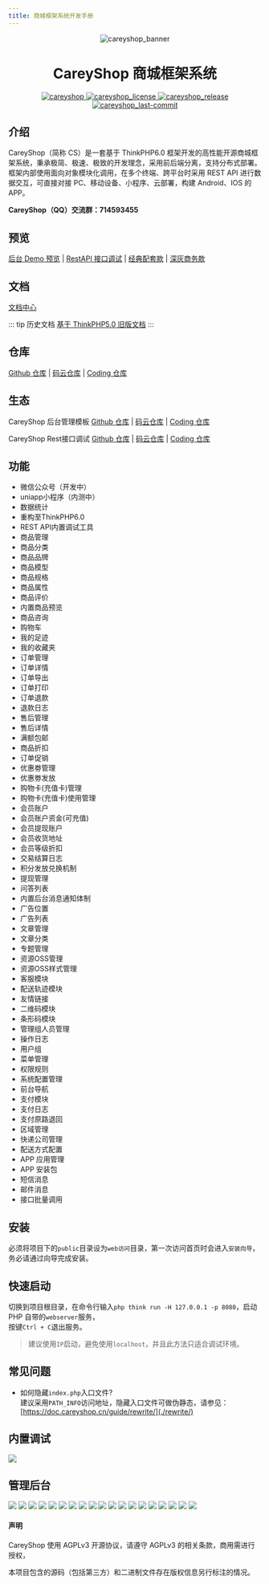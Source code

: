 ```yaml
---
title: 商城框架系统开发手册
---
```

<p align="center">
    <img src="https://aliyun.oss.careyshop.cn/poster/banner.png"  alt="careyshop_banner"/>
</p>

<h1 align="center">CareyShop 商城框架系统</h1>

<p align="center">
    <a href="https://www.careyshop.cn">
        <img src="https://img.shields.io/badge/website-CareyShop-yellow.svg" alt="careyshop"/>
    </a>
    <a href="https://www.careyshop.cn">
        <img src="https://img.shields.io/github/license/dnyz520/careyshop.svg" alt="careyshop_license"/>
    </a>
    <a href="https://www.careyshop.cn/download.html">
        <img src="https://img.shields.io/github/release/dnyz520/careyshop.svg" alt="careyshop_release"/>
    </a>
    <a href="https://www.careyshop.cn">
        <img src="https://img.shields.io/github/last-commit/dnyz520/careyshop.svg" alt="careyshop_last-commit"/>
    </a>
</p>

## 介绍
CareyShop（简称 CS）是一套基于 ThinkPHP6.0 框架开发的高性能开源商城框架系统，秉承极简、极速、极致的开发理念，采用前后端分离，支持分布式部署。框架内部使用面向对象模块化调用，在多个终端、跨平台时采用 REST API 进行数据交互，可直接对接 PC、移动设备、小程序、云部署，构建 Android、IOS 的 APP。

**CareyShop（QQ）交流群：714593455**

## 预览
[后台 Demo 预览](https://demo.careyshop.cn/admin "后台 Demo 预览") | [RestAPI 接口调试](https://demo.careyshop.cn/api "RestAPI 接口调试") | [经典配套款](./white/) | [深灰商务款](./gray/)

## 文档
[文档中心](https://doc.careyshop.cn "CareyShop文档中心")

::: tip 历史文档
[基于 ThinkPHP5.0 旧版文档](/guide-old/)
:::

## 仓库
[Github 仓库](https://github.com/dnyz520/careyshop "Github 仓库") | [码云仓库](https://gitee.com/careyshop/careyshop "码云仓库") | [Coding 仓库](https://e.coding.net/careyshop/careyshop.git "Coding 仓库")

## 生态
CareyShop 后台管理模板 [Github 仓库](https://github.com/dnyz520/careyshop-admin "Github 仓库") | [码云仓库](https://gitee.com/careyshop/careyshop-admin "码云仓库") | [Coding 仓库](https://e.coding.net/careyshop/careyshop-admin.git "Coding 仓库")

CareyShop Rest接口调试 [Github 仓库](https://github.com/dnyz520/careyshop-rest "Github 仓库") | [码云仓库](https://gitee.com/careyshop/careyshop-rest "码云仓库") | [Coding 仓库](https://e.coding.net/careyshop/careyshop-rest.git "Coding 仓库")

## 功能
* 微信公众号（开发中）
* uniapp小程序（内测中）
* 数据统计
* 重构至ThinkPHP6.0
* REST API内置调试工具
* 商品管理
* 商品分类
* 商品品牌
* 商品模型
* 商品规格
* 商品属性
* 商品评价
* 内置商品预览
* 商品咨询
* 购物车
* 我的足迹
* 我的收藏夹
* 订单管理
* 订单详情
* 订单导出
* 订单打印
* 订单退款
* 退款日志
* 售后管理
* 售后详情
* 满额包邮
* 商品折扣
* 订单促销
* 优惠劵管理
* 优惠劵发放
* 购物卡(充值卡)管理
* 购物卡(充值卡)使用管理
* 会员账户
* 会员账户资金(可充值)
* 会员提现账户
* 会员收货地址
* 会员等级折扣
* 交易结算日志
* 积分发放兑换机制
* 提现管理
* 问答列表
* 内置后台消息通知体制
* 广告位置
* 广告列表
* 文章管理
* 文章分类
* 专题管理
* 资源OSS管理
* 资源OSS样式管理
* 客服模块
* 配送轨迹模块
* 友情链接
* 二维码模块
* 条形码模块
* 管理组人员管理
* 操作日志
* 用户组
* 菜单管理
* 权限规则
* 系统配置管理
* 前台导航
* 支付模块
* 支付日志
* 支付原路退回
* 区域管理
* 快递公司管理
* 配送方式配置
* APP 应用管理
* APP 安装包
* 短信消息
* 邮件消息
* 接口批量调用

## 安装
必须将项目下的`public`目录设为`web访问`目录，第一次访问首页时会进入`安装向导`，务必请通过向导完成安装。

## 快速启动
切换到项目根目录，在命令行输入`php think run -H 127.0.0.1 -p 8080`，启动 PHP 自带的`webserver`服务，  
按键`Ctrl + C`退出服务。

> 建议使用`IP`启动，避免使用`localhost`，并且此方法只适合调试环境。

## 常见问题
- 如何隐藏`index.php`入口文件?  
建议采用`PATH_INFO`访问地址，隐藏入口文件可做伪静态，请参见：  
[https://doc.careyshop.cn/guide/rewrite/](./rewrite/)

## 内置调试
![](https://aliyun.oss.careyshop.cn/poster/rest_api.png)

## 管理后台
![](https://aliyun.oss.careyshop.cn/poster/gray/%E9%A6%96%E9%A1%B5-%E7%81%B0.png)
![](https://aliyun.oss.careyshop.cn/poster/gray/%E5%95%86%E5%93%81%E5%88%97%E8%A1%A8-%E7%81%B0.png)
![](https://aliyun.oss.careyshop.cn/poster/gray/%E5%95%86%E5%93%81%E8%A7%84%E6%A0%BC-%E7%81%B0.png)
![](https://aliyun.oss.careyshop.cn/poster/gray/%E5%AA%92%E4%BD%93%E8%AE%BE%E7%BD%AE-%E7%81%B0.png)
![](https://aliyun.oss.careyshop.cn/poster/gray/%E5%95%86%E5%93%81%E9%A2%84%E8%A7%88-%E7%81%B0.png)
![](https://aliyun.oss.careyshop.cn/poster/gray/%E5%95%86%E5%93%81%E5%88%86%E7%B1%BB-%E7%81%B0.png)
![](https://aliyun.oss.careyshop.cn/poster/gray/%E5%95%86%E5%93%81%E8%AF%84%E4%BB%B7-%E7%81%B0.png)
![](https://aliyun.oss.careyshop.cn/poster/gray/%E8%AF%84%E4%BB%B7%E6%98%8E%E7%BB%86-%E7%81%B0.png)
![](https://aliyun.oss.careyshop.cn/poster/gray/%E8%AE%A2%E5%8D%95%E5%88%97%E8%A1%A8-%E7%81%B0.png)
![](https://aliyun.oss.careyshop.cn/poster/gray/%E8%AE%A2%E5%8D%95%E8%AF%A6%E6%83%85-%E7%81%B0.png)
![](https://aliyun.oss.careyshop.cn/poster/gray/%E8%AE%A2%E5%8D%95%E6%89%93%E5%8D%B0-%E7%81%B0.png)
![](https://aliyun.oss.careyshop.cn/poster/gray/%E5%94%AE%E5%90%8E%E5%88%97%E8%A1%A8-%E7%81%B0.png)
![](https://aliyun.oss.careyshop.cn/poster/gray/%E5%94%AE%E5%90%8E%E8%AF%A6%E6%83%85-%E7%81%B0.png)
![](https://aliyun.oss.careyshop.cn/poster/gray/%E8%B5%84%E6%BA%90%E7%AE%A1%E7%90%86-%E7%81%B0.png)
![](https://aliyun.oss.careyshop.cn/poster/gray/%E8%B5%84%E6%BA%90%E9%80%89%E6%8B%A9-%E7%81%B0.png)
![](https://aliyun.oss.careyshop.cn/poster/gray/%E7%89%A9%E6%B5%81%E8%BD%A8%E8%BF%B9-%E7%81%B0.png)
![](https://aliyun.oss.careyshop.cn/poster/gray/%E8%B5%84%E6%BA%90%E9%A2%84%E8%A7%88-%E7%81%B0.png)
![](https://aliyun.oss.careyshop.cn/poster/gray/%E8%A7%86%E9%A2%91%E6%92%AD%E6%94%BE-%E7%81%B0.png)
![](https://aliyun.oss.careyshop.cn/poster/gray/%E7%BC%A9%E7%95%A5%E5%9B%BE%E8%AE%BE%E8%AE%A1-%E7%81%B0.png)

#### 声明
CareyShop 使用 AGPLv3 开源协议，请遵守 AGPLv3 的相关条款，商用需进行授权，

本项目包含的源码（包括第三方）和二进制文件存在版权信息另行标注的情况。
